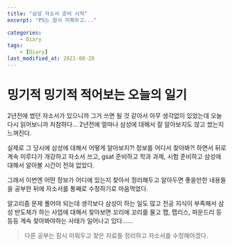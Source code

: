```yaml
---
title: "삼성 자소서 준비 시작"
excerpt: "PS는 잠시 미뤄두고..."

categories:
    - Diary
tags:
    - [Diary]
last_modified_at: 2021-08-28
---
```


# 밍기적 밍기적 적어보는 오늘의 일기

2년전에 썼던 자소서가 있으니까 그거 쓰면 될 것 같아서 아무 생각없이 있었는데 오늘 다시 읽어보니까 처참하다... 2년전에 얼마나 삼성에 대해서 잘 알아보지도 않고 썼는지 느껴진다.

실제로 그 당시에 삼성에 대해서 어떻게 알아보지?! 정보를 어디서 찾아봐?! 하면서 뒤로 계속 미루다가 개강하고 자소서 쓰고, gsat 준비하고 학과 과제, 시험 준비하고 삼성에 대해서 알아볼 시간이 전혀 없었다.

그래서 이번엔 어떤 정보가 어디에 있는지 찾아서 정리해두고 알아두면 좋을만한 내용들을 공부한 뒤에 자소서를 통째로 수정하기로 마음먹었다.

알고리즘 문제 풀어야 되는데 생각보다 삼성이 하는 일도 많고 전공 지식이 부족해서 삼성 반도체가 하는 사업에 대해서 찾아보면 꼬리에 꼬리를 물고 팹, 팹리스, 파운드리 등등등 계속 찾아봐야하는 사태가 일어나고 있다......

>다른 공부는 잠시 미뤄두고 찾은 자료들 정리하고 자소서를 수정해야겠다.